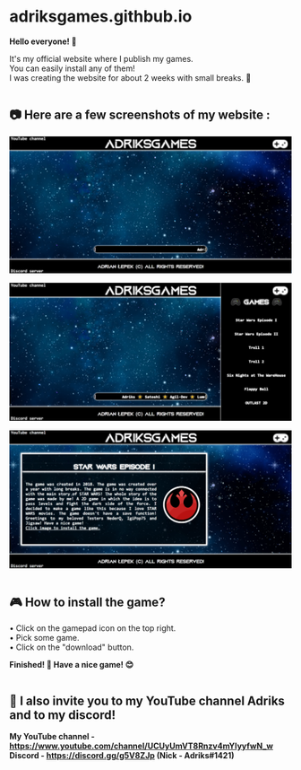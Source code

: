 # adriksgames.githbub.io
<b>Hello everyone! 👋</b>

It's my official website where I publish my games.<br>
You can easily install any of them!<br>
I was creating the website for about 2 weeks with small breaks. 🤖<br>

<pre></pre>

## 📷 Here are a few screenshots of my website :

<img src="img/photo1.png"><br>

<img src="img/photo2.png"><br>

<img src="img/photo3.png"><br>

<pre></pre>

## 🎮 How to install the game?

• Click on the gamepad icon on the top right.<br>
• Pick some game.<br>
• Click on the "download" button.<br>

<b>Finished! 🎉 Have a nice game! 😊</b><br>

<pre></pre>

## 👀 I also invite you to my YouTube channel Adriks and to my discord!
<b>My YouTube channel - https://www.youtube.com/channel/UCUyUmVT8Rnzv4mYIyyfwN_w </b><br>
<b>Discord - https://discord.gg/g5V8ZJp (Nick - Adriks#1421) </b><br>